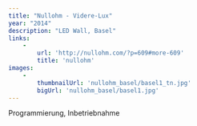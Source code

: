 ```yaml
---
title: "Nullohm - Videre-Lux"
year: "2014"
description: "LED Wall, Basel"
links:
    -
        url: 'http://nullohm.com/?p=609#more-609'
        title: 'nullohm'
images:
    -
        thumbnailUrl: 'nullohm_basel/basel1_tn.jpg'
        bigUrl: 'nullohm_basel/basel1.jpg'
---
```


Programmierung, Inbetriebnahme
